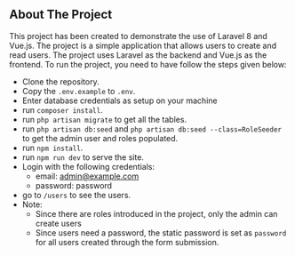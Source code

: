 
## About The Project

This project has been created to demonstrate the use of Laravel 8 and Vue.js. The project is a simple application that allows users to create and read users. The project uses Laravel as the backend and Vue.js as the frontend. To run the project, you need to have follow the steps given below:
- Clone the repository.
- Copy the `.env.example` to `.env`.
- Enter database credentials as setup on your machine
- run `composer install`.
- run `php artisan migrate` to get all the tables.
- run `php artisan db:seed` and `php artisan db:seed --class=RoleSeeder` to get the admin user and roles populated.
- run `npm install`.
- run `npm run dev` to serve the site.
- Login with the following credentials:
    - email: admin@example.com
    - password: password
- go to `/users` to see the users.
- Note: 
  - Since there are roles introduced in the project, only the admin can create users
  - Since users need a password, the static password is set as `password` for all users created through the form submission.
